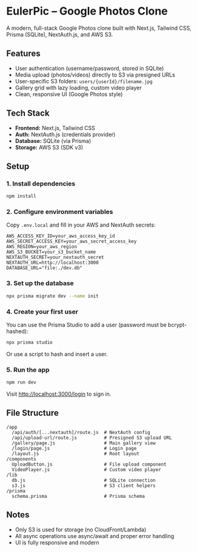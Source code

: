 # EulerPic – Google Photos Clone

A modern, full-stack Google Photos clone built with Next.js, Tailwind CSS, Prisma (SQLite), NextAuth.js, and AWS S3.

## Features
- User authentication (username/password, stored in SQLite)
- Media upload (photos/videos) directly to S3 via presigned URLs
- User-specific S3 folders: `users/{userId}/filename.jpg`
- Gallery grid with lazy loading, custom video player
- Clean, responsive UI (Google Photos style)

## Tech Stack
- **Frontend:** Next.js, Tailwind CSS
- **Auth:** NextAuth.js (credentials provider)
- **Database:** SQLite (via Prisma)
- **Storage:** AWS S3 (SDK v3)

## Setup

### 1. Install dependencies
```bash
npm install
```

### 2. Configure environment variables
Copy `.env.local` and fill in your AWS and NextAuth secrets:
```
AWS_ACCESS_KEY_ID=your_aws_access_key_id
AWS_SECRET_ACCESS_KEY=your_aws_secret_access_key
AWS_REGION=your_aws_region
AWS_S3_BUCKET=your_s3_bucket_name
NEXTAUTH_SECRET=your_nextauth_secret
NEXTAUTH_URL=http://localhost:3000
DATABASE_URL="file:./dev.db"
```

### 3. Set up the database
```bash
npx prisma migrate dev --name init
```

### 4. Create your first user
You can use the Prisma Studio to add a user (password must be bcrypt-hashed):
```bash
npx prisma studio
```
Or use a script to hash and insert a user.

### 5. Run the app
```bash
npm run dev
```

Visit [http://localhost:3000/login](http://localhost:3000/login) to sign in.

## File Structure
```
/app
  /api/auth/[...nextauth]/route.js  # NextAuth config
  /api/upload-url/route.js          # Presigned S3 upload URL
  /gallery/page.js                  # Main gallery view
  /login/page.js                    # Login page
  /layout.js                        # Root layout
/components
  UploadButton.js                   # File upload component
  VideoPlayer.js                    # Custom video player
/lib
  db.js                             # SQLite connection
  s3.js                             # S3 client helpers
/prisma
  schema.prisma                     # Prisma schema
```

## Notes
- Only S3 is used for storage (no CloudFront/Lambda)
- All async operations use async/await and proper error handling
- UI is fully responsive and modern 